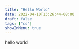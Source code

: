 ```yaml
---
title: "Hello World"
date: 2022-04-10T13:26:44+08:00
draft: false
tags: ["cs"]
showInMenu: true
---
```


hello world